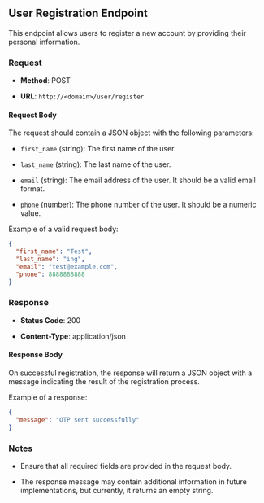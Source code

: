 ## User Registration Endpoint

This endpoint allows users to register a new account by providing their personal information.

### Request

- **Method**: POST
    
- **URL**: `http://<domain>/user/register`
    

#### Request Body

The request should contain a JSON object with the following parameters:

- `first_name` (string): The first name of the user.    

- `last_name` (string): The last name of the user.

- `email` (string): The email address of the user. It should be a valid email format.
    
- `phone` (number): The phone number of the user. It should be a numeric value.
    

    

Example of a valid request body:

``` json
{
  "first_name": "Test",
  "last_name": "ing",
  "email": "test@example.com",
  "phone": 8888888888
}

 ```

### Response

- **Status Code**: 200
    
- **Content-Type**: application/json
    

#### Response Body

On successful registration, the response will return a JSON object with a message indicating the result of the registration process.

Example of a response:

``` json
{
  "message": "OTP sent successfully"
}

 ```

### Notes

- Ensure that all required fields are provided in the request body.
    
- The response message may contain additional information in future implementations, but currently, it returns an empty string.